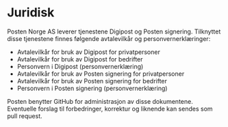 # Juridisk

Posten Norge AS leverer tjenestene Digipost og Posten signering. Tilknyttet disse tjenestene finnes følgende avtalevilkår og personvernerklæringer:

* Avtalevilkår for bruk av Digipost for privatpersoner
* Avtalevilkår for bruk av Digipost for bedrifter
* Personvern i Digipost (personvernerklæring)
* Avtalevilkår for bruk av Posten signering for privatpersoner
* Avtalevilkår for bruk av Posten signering for bedrifter
* Personvern i Posten signering (personvernerklæring)

Posten benytter GitHub for administrasjon av disse dokumentene. Eventuelle forslag til forbedringer, korrektur og liknende kan sendes som pull request.
